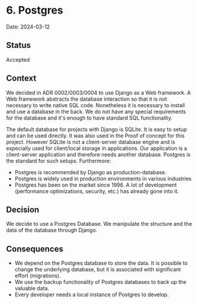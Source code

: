 # 6. Postgres

Date: 2024-03-12

## Status

Accepted

## Context

We decided in ADR 0002/0003/0004 to use Django as a Web framework. A Web framework abstracts the database interaction
so that it is not necessary to write native SQL code. Nonetheless it is necessary to install and use a database in the
back. We do not have any special requirements for the database and it's enough to have standard SQL functionality.

The default database for projects with Django is SQLite. It is easy to setup and can be used directly. It was also
used in the Proof of concept for this project. However SQLite is not a client-server database engine and is especially
used for client/local storage in applications. Our application is a client-server application and therefore needs
another database. Postgres is the standard for such setups.
Furthermore:
* Postgres is recommended by Django as production-database.
* Postgres is widely used in production environments in various industries
* Postgres has been on the market since 1996. A lot of development (performance optimizations, security, etc.) has
already gone into it.

## Decision

We decide to use a Postgres Database. We manipulate the structure and the data of the database through Django.

## Consequences

* We depend on the Postgres database to store the data. It is possible to change the underlying
database, but it is associated with significant effort (migrations).
* We use the backup functionality of Postgres databases to back up the valuable data.
* Every developer needs a local instance of Postgres to develop.
